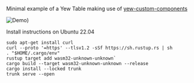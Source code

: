 Minimal example of a Yew Table making use of [yew-custom-components](https://github.com/aknarts/yew-custom-components)


![Demo](https://shimwell.github.io/example_yew_rust_table/))

Install instructions on Ubuntu 22.04
```
sudo apt-get install curl
curl --proto '=https' --tlsv1.2 -sSf https://sh.rustup.rs | sh
. "$HOME/.cargo/env"
rustup target add wasm32-unknown-unknown`
cargo build --target wasm32-unknown-unknown --release
cargo install --locked trunk
trunk serve --open
```
